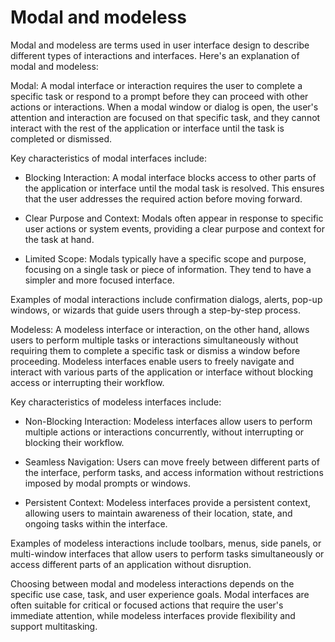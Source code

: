 # Modal and modeless

Modal and modeless are terms used in user interface design to describe different types of interactions and interfaces. Here's an explanation of modal and modeless:

Modal:
A modal interface or interaction requires the user to complete a specific task or respond to a prompt before they can proceed with other actions or interactions. When a modal window or dialog is open, the user's attention and interaction are focused on that specific task, and they cannot interact with the rest of the application or interface until the task is completed or dismissed.

Key characteristics of modal interfaces include:

* Blocking Interaction: A modal interface blocks access to other parts of the application or interface until the modal task is resolved. This ensures that the user addresses the required action before moving forward.

* Clear Purpose and Context: Modals often appear in response to specific user actions or system events, providing a clear purpose and context for the task at hand.

* Limited Scope: Modals typically have a specific scope and purpose, focusing on a single task or piece of information. They tend to have a simpler and more focused interface.

Examples of modal interactions include confirmation dialogs, alerts, pop-up windows, or wizards that guide users through a step-by-step process.

Modeless:
A modeless interface or interaction, on the other hand, allows users to perform multiple tasks or interactions simultaneously without requiring them to complete a specific task or dismiss a window before proceeding. Modeless interfaces enable users to freely navigate and interact with various parts of the application or interface without blocking access or interrupting their workflow.

Key characteristics of modeless interfaces include:

* Non-Blocking Interaction: Modeless interfaces allow users to perform multiple actions or interactions concurrently, without interrupting or blocking their workflow.

* Seamless Navigation: Users can move freely between different parts of the interface, perform tasks, and access information without restrictions imposed by modal prompts or windows.

* Persistent Context: Modeless interfaces provide a persistent context, allowing users to maintain awareness of their location, state, and ongoing tasks within the interface.

Examples of modeless interactions include toolbars, menus, side panels, or multi-window interfaces that allow users to perform tasks simultaneously or access different parts of an application without disruption.

Choosing between modal and modeless interactions depends on the specific use case, task, and user experience goals. Modal interfaces are often suitable for critical or focused actions that require the user's immediate attention, while modeless interfaces provide flexibility and support multitasking.